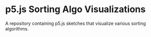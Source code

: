 # p5.js Sorting Algo Visualizations

A repository containing p5.js sketches that visualize various sorting algorithms. 